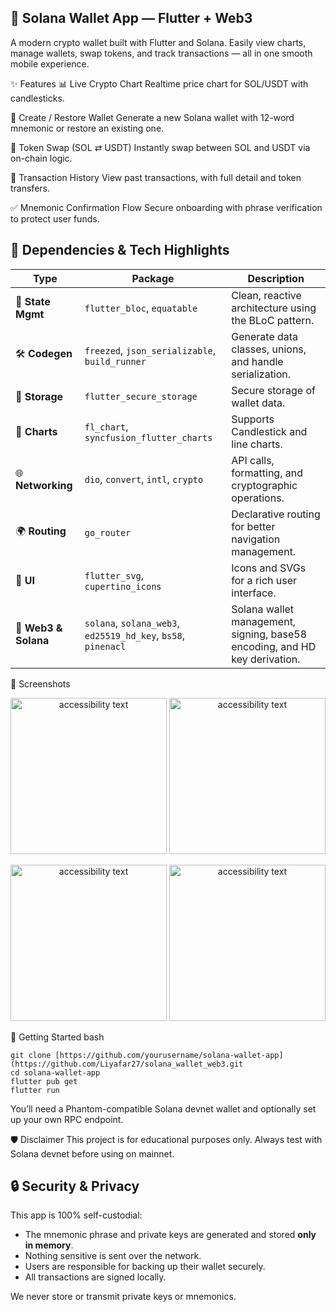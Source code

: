 ## 🧿 Solana Wallet App — Flutter + Web3
A modern crypto wallet built with Flutter and Solana.
Easily view charts, manage wallets, swap tokens, and track transactions — all in one smooth mobile experience.

✨ Features
📊 Live Crypto Chart
Realtime price chart for SOL/USDT with candlesticks.

🔐 Create / Restore Wallet
Generate a new Solana wallet with 12-word mnemonic or restore an existing one.

💱 Token Swap (SOL ⇄ USDT)
Instantly swap between SOL and USDT via on-chain logic.

📜 Transaction History
View past transactions, with full detail and token transfers.

✅ Mnemonic Confirmation Flow
Secure onboarding with phrase verification to protect user funds.

## 🔧 Dependencies & Tech Highlights

| Type            | Package                              | Description                                             |
|-----------------|--------------------------------------|---------------------------------------------------------|
| 🧠 **State Mgmt** | `flutter_bloc`, `equatable`          | Clean, reactive architecture using the BLoC pattern.    |
| 🛠 **Codegen**    | `freezed`, `json_serializable`, `build_runner` | Generate data classes, unions, and handle serialization.|
| 💾 **Storage**    | `flutter_secure_storage`             | Secure storage of wallet data.                          |
| 🧮 **Charts**     | `fl_chart`, `syncfusion_flutter_charts` | Supports Candlestick and line charts.                   |
| 🌐 **Networking** | `dio`, `convert`, `intl`, `crypto`   | API calls, formatting, and cryptographic operations.    |
| 🌍 **Routing**    | `go_router`                          | Declarative routing for better navigation management.   |
| 🧩 **UI**         | `flutter_svg`, `cupertino_icons`     | Icons and SVGs for a rich user interface.               |
| 🔗 **Web3 & Solana** | `solana`, `solana_web3`, `ed25519_hd_key`, `bs58`, `pinenacl` | Solana wallet management, signing, base58 encoding, and HD key derivation. |


📸 Screenshots

<p align="center">
    <img src="https://raw.githubusercontent.com/Liyafar27/homePC/master/Screenshot_20211126-080440.png" width="250" alt="accessibility text">  
    <img src="https://raw.githubusercontent.com/Liyafar27/homePC/master/Screenshot_20211126-080451.png" width="250" alt="accessibility text">

 <p align="center">
    <img src="https://raw.githubusercontent.com/Liyafar27/homePC/master/Screenshot_20211126-080303.png" width="250" alt="accessibility text">  
    <img src="https://raw.githubusercontent.com/Liyafar27/homePC/master/Screenshot_20211126-080312.png" width="250" alt="accessibility text">

🚀 Getting Started
bash
```
git clone [https://github.com/yourusername/solana-wallet-app](https://github.com/Liyafar27/solana_wallet_web3.git
cd solana-wallet-app
flutter pub get
flutter run
```

You’ll need a Phantom-compatible Solana devnet wallet and optionally set up your own RPC endpoint.

🛡️ Disclaimer
This project is for educational purposes only.
Always test with Solana devnet before using on mainnet.
## 🔒 Security & Privacy

This app is 100% self-custodial:
- The mnemonic phrase and private keys are generated and stored **only in memory**.
- Nothing sensitive is sent over the network.
- Users are responsible for backing up their wallet securely.
- All transactions are signed locally.

We never store or transmit private keys or mnemonics.

